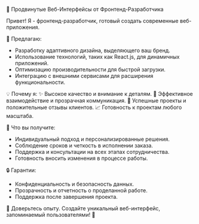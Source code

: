 🚀 Продвинутые Веб-Интерфейсы от Фронтенд-Разработчика

Привет! Я - фронтенд-разработчик, готовый создать современные веб-приложения.

🚀 Предлагаю:
- Разработку адаптивного дизайна, выделяющего ваш бренд.
- Использование технологий, таких как React.js, для динамичных приложений.
- Оптимизацию производительности для быстрой загрузки.
- Интеграцию с внешними сервисами для расширения функциональности.

💡 Почему я: ✨ Высокое качество и внимание к деталям. 🚀 Эффективное взаимодействие и прозрачная коммуникация. 💼 Успешные проекты и положительные отзывы клиентов. 📈 Готовность к проектам любого масштаба.

🤝 Что вы получите:

- Индивидуальный подход и персонализированные решения.
- Соблюдение сроков и четкость в исполнении заказа.
- Поддержка и консультации на всех этапах сотрудничества.
- Готовность вносить изменения в процессе работы.

🔒 Гарантии:
- Конфиденциальность и безопасность данных.
- Прозрачность и отчетность о проделанной работе.
- Поддержка после завершения проекта.

🚀 Доверьтесь опыту. Создайте уникальный веб-интерфейс, запоминаемый пользователями! 🚀
